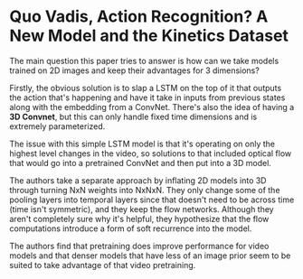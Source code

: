 # Quo Vadis, Action Recognition? A New Model and the Kinetics Dataset

The main question this paper tries to answer is how can we take models trained on 2D images and keep their advantages for 3 dimensions?

Firstly, the obvious solution is to slap a LSTM on the top of it that outputs the action that's happening and have it take in inputs from previous states along with the embedding from a ConvNet. There's also the idea of having a **3D Convnet**, but this can only handle fixed time dimensions and is extremely parameterized.

The issue with this simple LSTM model is that it's operating on only the highest level changes in the video, so solutions to that included optical flow that would go into a pretrained ConvNet and then put into a 3D model.

The authors take a separate approach by inflating 2D models into 3D through turning NxN weights into NxNxN. They only change some of the pooling layers into temporal layers since that doesn't need to be across time (time isn't symmetric), and they keep the flow networks. Although they aren't completely sure why it's helpful, they hypothesize that the flow computations introduce a form of soft recurrence into the model.

The authors find that pretraining does improve performance for video models and that denser models that have less of an image prior seem to be suited to take advantage of that video pretraining.
